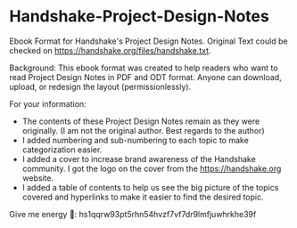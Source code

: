# Handshake-Project-Design-Notes
Ebook Format for Handshake's Project Design Notes.
Original Text could be checked on https://handshake.org/files/handshake.txt.

Background:
This ebook format was created to help readers who want to read Project Design Notes in PDF and ODT format. 
Anyone can download, upload, or redesign the layout (permissionlessly).

For your information:
- The contents of these Project Design Notes remain as they were originally. (I am not the original author. Best regards to the author)
- I added numbering and sub-numbering to each topic to make categorization easier.
- I added a cover to increase brand awareness of the Handshake community. I got the logo on the cover from the https://handshake.org website.
- I added a table of contents to help us see the big picture of the topics covered and hyperlinks to make it easier to find the desired topic.

Give me energy 🔋:
hs1qqrw93pt5rhn54hvzf7vf7dr9lmfjuwhrkhe39f







